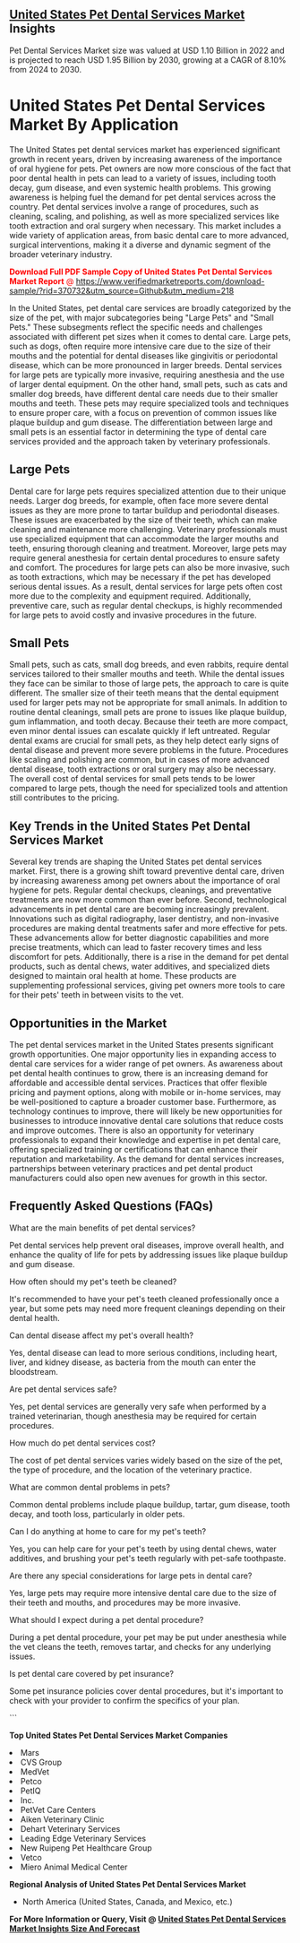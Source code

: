 <h2><a href="https://www.verifiedmarketreports.com/download-sample/?rid=370732&amp;utm_source=Github&amp;utm_medium=218" target="_blank">United States Pet Dental Services Market</a> Insights</h2><p>Pet Dental Services Market size was valued at USD 1.10 Billion in 2022 and is projected to reach USD 1.95 Billion by 2030, growing at a CAGR of 8.10% from 2024 to 2030.</p><p> <h1>United States Pet Dental Services Market By Application</h1> <p>The United States pet dental services market has experienced significant growth in recent years, driven by increasing awareness of the importance of oral hygiene for pets. Pet owners are now more conscious of the fact that poor dental health in pets can lead to a variety of issues, including tooth decay, gum disease, and even systemic health problems. This growing awareness is helping fuel the demand for pet dental services across the country. Pet dental services involve a range of procedures, such as cleaning, scaling, and polishing, as well as more specialized services like tooth extraction and oral surgery when necessary. This market includes a wide variety of application areas, from basic dental care to more advanced, surgical interventions, making it a diverse and dynamic segment of the broader veterinary industry. <p><span class=""><span style="color: #ff0000;"><strong>Download Full PDF Sample Copy of United States Pet Dental Services Market Report</strong> @ </span><a href="https://www.verifiedmarketreports.com/download-sample/?rid=370732&amp;utm_source=Github&amp;utm_medium=218" target="_blank">https://www.verifiedmarketreports.com/download-sample/?rid=370732&amp;utm_source=Github&amp;utm_medium=218</a></span></p> In the United States, pet dental care services are broadly categorized by the size of the pet, with major subcategories being "Large Pets" and "Small Pets." These subsegments reflect the specific needs and challenges associated with different pet sizes when it comes to dental care. Large pets, such as dogs, often require more intensive care due to the size of their mouths and the potential for dental diseases like gingivitis or periodontal disease, which can be more pronounced in larger breeds. Dental services for large pets are typically more invasive, requiring anesthesia and the use of larger dental equipment. On the other hand, small pets, such as cats and smaller dog breeds, have different dental care needs due to their smaller mouths and teeth. These pets may require specialized tools and techniques to ensure proper care, with a focus on prevention of common issues like plaque buildup and gum disease. The differentiation between large and small pets is an essential factor in determining the type of dental care services provided and the approach taken by veterinary professionals. <h2>Large Pets</h2> <p>Dental care for large pets requires specialized attention due to their unique needs. Larger dog breeds, for example, often face more severe dental issues as they are more prone to tartar buildup and periodontal diseases. These issues are exacerbated by the size of their teeth, which can make cleaning and maintenance more challenging. Veterinary professionals must use specialized equipment that can accommodate the larger mouths and teeth, ensuring thorough cleaning and treatment. Moreover, large pets may require general anesthesia for certain dental procedures to ensure safety and comfort. The procedures for large pets can also be more invasive, such as tooth extractions, which may be necessary if the pet has developed serious dental issues. As a result, dental services for large pets often cost more due to the complexity and equipment required. Additionally, preventive care, such as regular dental checkups, is highly recommended for large pets to avoid costly and invasive procedures in the future. <h2>Small Pets</h2> <p>Small pets, such as cats, small dog breeds, and even rabbits, require dental services tailored to their smaller mouths and teeth. While the dental issues they face can be similar to those of large pets, the approach to care is quite different. The smaller size of their teeth means that the dental equipment used for larger pets may not be appropriate for small animals. In addition to routine dental cleanings, small pets are prone to issues like plaque buildup, gum inflammation, and tooth decay. Because their teeth are more compact, even minor dental issues can escalate quickly if left untreated. Regular dental exams are crucial for small pets, as they help detect early signs of dental disease and prevent more severe problems in the future. Procedures like scaling and polishing are common, but in cases of more advanced dental disease, tooth extractions or oral surgery may also be necessary. The overall cost of dental services for small pets tends to be lower compared to large pets, though the need for specialized tools and attention still contributes to the pricing. <h2>Key Trends in the United States Pet Dental Services Market</h2> <p>Several key trends are shaping the United States pet dental services market. First, there is a growing shift toward preventive dental care, driven by increasing awareness among pet owners about the importance of oral hygiene for pets. Regular dental checkups, cleanings, and preventative treatments are now more common than ever before. Second, technological advancements in pet dental care are becoming increasingly prevalent. Innovations such as digital radiography, laser dentistry, and non-invasive procedures are making dental treatments safer and more effective for pets. These advancements allow for better diagnostic capabilities and more precise treatments, which can lead to faster recovery times and less discomfort for pets. Additionally, there is a rise in the demand for pet dental products, such as dental chews, water additives, and specialized diets designed to maintain oral health at home. These products are supplementing professional services, giving pet owners more tools to care for their pets' teeth in between visits to the vet. <h2>Opportunities in the Market</h2> <p>The pet dental services market in the United States presents significant growth opportunities. One major opportunity lies in expanding access to dental care services for a wider range of pet owners. As awareness about pet dental health continues to grow, there is an increasing demand for affordable and accessible dental services. Practices that offer flexible pricing and payment options, along with mobile or in-home services, may be well-positioned to capture a broader customer base. Furthermore, as technology continues to improve, there will likely be new opportunities for businesses to introduce innovative dental care solutions that reduce costs and improve outcomes. There is also an opportunity for veterinary professionals to expand their knowledge and expertise in pet dental care, offering specialized training or certifications that can enhance their reputation and marketability. As the demand for dental services increases, partnerships between veterinary practices and pet dental product manufacturers could also open new avenues for growth in this sector. <h2>Frequently Asked Questions (FAQs)</h2> <p>What are the main benefits of pet dental services?</p> <p>Pet dental services help prevent oral diseases, improve overall health, and enhance the quality of life for pets by addressing issues like plaque buildup and gum disease.</p> <p>How often should my pet's teeth be cleaned?</p> <p>It's recommended to have your pet's teeth cleaned professionally once a year, but some pets may need more frequent cleanings depending on their dental health.</p> <p>Can dental disease affect my pet's overall health?</p> <p>Yes, dental disease can lead to more serious conditions, including heart, liver, and kidney disease, as bacteria from the mouth can enter the bloodstream.</p> <p>Are pet dental services safe?</p> <p>Yes, pet dental services are generally very safe when performed by a trained veterinarian, though anesthesia may be required for certain procedures.</p> <p>How much do pet dental services cost?</p> <p>The cost of pet dental services varies widely based on the size of the pet, the type of procedure, and the location of the veterinary practice.</p> <p>What are common dental problems in pets?</p> <p>Common dental problems include plaque buildup, tartar, gum disease, tooth decay, and tooth loss, particularly in older pets.</p> <p>Can I do anything at home to care for my pet's teeth?</p> <p>Yes, you can help care for your pet's teeth by using dental chews, water additives, and brushing your pet's teeth regularly with pet-safe toothpaste.</p> <p>Are there any special considerations for large pets in dental care?</p> <p>Yes, large pets may require more intensive dental care due to the size of their teeth and mouths, and procedures may be more invasive.</p> <p>What should I expect during a pet dental procedure?</p> <p>During a pet dental procedure, your pet may be put under anesthesia while the vet cleans the teeth, removes tartar, and checks for any underlying issues.</p> <p>Is pet dental care covered by pet insurance?</p> <p>Some pet insurance policies cover dental procedures, but it's important to check with your provider to confirm the specifics of your plan.</p> ```</p><p><strong>Top United States Pet Dental Services Market Companies</strong></p><div data-test-id=""><p><li>Mars</li><li> CVS Group</li><li> MedVet</li><li> Petco</li><li> PetIQ</li><li> Inc.</li><li> PetVet Care Centers</li><li> Aiken Veterinary Clinic</li><li> Dehart Veterinary Services</li><li> Leading Edge Veterinary Services</li><li> New Ruipeng Pet Healthcare Group</li><li> Vetco</li><li> Miero Animal Medical Center</li></p><div><strong>Regional Analysis of&nbsp;United States Pet Dental Services Market</strong></div><ul><li dir="ltr"><p dir="ltr">North America&nbsp;(United States, Canada, and Mexico, etc.)</p></li></ul><p><strong>For More Information or Query, Visit @&nbsp;</strong><strong><a href="https://www.verifiedmarketreports.com/product/pet-dental-services-market/?utm_source=Github&amp;utm_medium=218" target="_blank">United States Pet Dental Services Market Insights Size And Forecast</a></strong></p></div>
